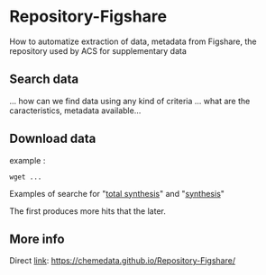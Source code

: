 # Repository-Figshare
How to automatize extraction of data, metadata from Figshare, the repository used by ACS for supplementary data

## Search data

... how can we find data using any kind of criteria
... what are the caracteristics, metadata available...

## Download data

example :

```
wget ...
```
Examples of searche for "[total synthesis](https://figshare.com/search?q=%3Atitle%3A%20total%20synthesis%20AND%20%3Asearch_term%3Asi_002.zip&sortBy=relevance&sortType=desc&pubPublishDate=last_year&contentTypes=collection,item&itemTypes=3
)" and "[synthesis](https://figshare.com/search?q=%3Atitle%3Asynthesis%20AND%20%3Asearch_term%3Asi_002.zip&sortBy=relevance&sortType=desc&pubPublishDate=last_year&contentTypes=collection,item&itemTypes=3)"


The first produces more hits that the later.



## More info


Direct [link](https://chemedata.github.io/Repository-Figshare/): https://chemedata.github.io/Repository-Figshare/


